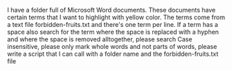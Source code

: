 I have a folder full of Microsoft Word documents. These documents have certain terms that I want to highlight with yellow color.  The terms come from a text file forbidden-fruits.txt and there's one term per line.  If a term has a space also search for the term where the space is replaced with a hyphen and where the space is removed alltogether, please search Case insensitive, please only mark whole words and not parts of words, please write a script that I can call with a folder name and the forbidden-fruits.txt file
